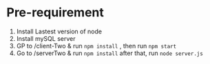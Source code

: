 # Pre-requirement
1. Install Lastest version of node
2. Install mySQL server
3. GP to /client-Two &
 run `npm install`
, then run `npm start`
4. Go to /serverTwo & 
run `npm install`
after that, run `node server.js`
